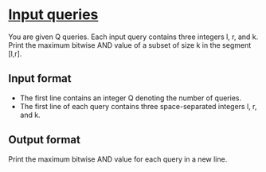 # [Input queries][link]

You are given Q queries. Each input query contains three integers l, r, and k. Print the maximum bitwise AND value of a subset of size k in the segment [l,r].

## Input format

- The first line contains an integer Q denoting the number of queries.
- The first line of each query contains three space-separated integers l, r, and k.

## Output format

Print the maximum bitwise AND value for each query in a new line.

[link]: https://www.hackerearth.com/practice/basic-programming/bit-manipulation/basics-of-bit-manipulation/practice-problems/algorithm/maximal-and-5477d939/

